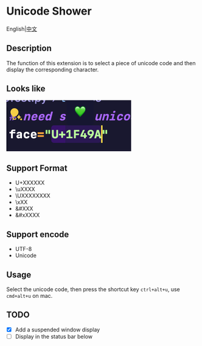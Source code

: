 # Unicode Shower

English|[中文](./readme_zh.md)

## Description

The function of this extension is to select a piece of unicode code and then display the corresponding character.

## Looks like

![](./images/Resources/悬浮提示显示字符.png)

## Support Format

- U+XXXXXX
- \uXXXX
- \UXXXXXXXX
- \xXX
- &#XXX
- &#xXXXX

## Support encode

- UTF-8
- Unicode

## Usage

Select the unicode code, then press the shortcut key `ctrl+alt+u`, use `cmd+alt+u` on mac.

## TODO

- [x] Add a suspended window display
- [ ] Display in the status bar below
